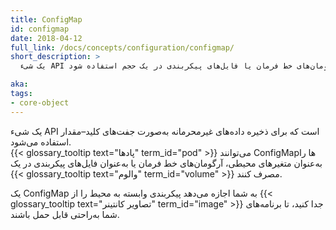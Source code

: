 ```yaml
---
title: ConfigMap
id: configmap
date: 2018-04-12
full_link: /docs/concepts/configuration/configmap/
short_description: >
  یک شیء API که برای ذخیره داده‌های غیرمحرمانه در جفت‌های کلید-مقدار استفاده می‌شود. می‌تواند به عنوان متغیرهای محیطی، آرگومان‌های خط فرمان یا فایل‌های پیکربندی در یک حجم استفاده شود.

aka: 
tags:
- core-object
---
```

یک شیء API است که برای ذخیره داده‌های غیرمحرمانه به‌صورت جفت‌های کلید–مقدار استفاده می‌شود.  
{{< glossary_tooltip text="پادها" term_id="pod" >}} می‌توانند ConfigMapها را به‌عنوان متغیرهای محیطی، آرگومان‌های خط فرمان یا به‌عنوان فایل‌های پیکربندی در یک {{< glossary_tooltip text="والوم" term_id="volume" >}} مصرف کنند.

<!--more-->

یک ConfigMap به شما اجازه می‌دهد پیکربندی وابسته به محیط را از {{< glossary_tooltip text="تصاویر کانتینر" term_id="image" >}} جدا کنید، تا برنامه‌های شما به‌راحتی قابل حمل باشند.

